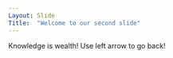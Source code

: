 ```yaml
---
Layout: Slide
Title:  "Welcome to our second slide"
---
```

Knowledge is wealth!
Use left arrow to go back!
